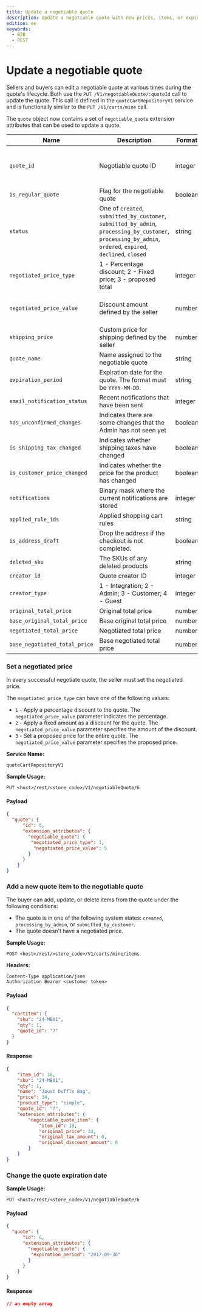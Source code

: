 ```yaml
---
title: Update a negotiable quote
description: Update a negotiable quote with new prices, items, or expiration dates
edition: ee
keywords:
  - B2B
  - REST
---
```


# Update a negotiable quote

Sellers and buyers can edit a negotiable quote at various times during the quote's lifecycle. Both use the `PUT /V1/negotiableQuote/:quoteId` call to update the quote. This call is defined in the
`quoteCartRepositoryV1` service and is functionally similar to the
`PUT /V1/carts/mine` call.

The `quote` object now contains a set of `negotiable_quote` extension attributes that can be used to update a quote.

Name | Description | Format | Requirements
--- | --- | --- | ---
`quote_id` | Negotiable quote ID | integer | Required to create or update a negotiable quote
`is_regular_quote` | Flag for the negotiable quote | boolean | Optional
`status` | One of `created`, `submitted_by_customer`, `submitted_by_admin`, `processing_by_customer`, `processing_by_admin`, `ordered`, `expired`, `declined`, `closed` | string | Optional
`negotiated_price_type` | 1 - Percentage discount; 2 - Fixed price; 3 - proposed total | integer | Required to set a negotiated price
`negotiated_price_value` | Discount amount defined by the seller | number | Required to set a negotiated price
`shipping_price` | Custom price for shipping defined by the seller | number | Optional
`quote_name` | Name assigned to the negotiable quote | string | Optional
`expiration_period` | Expiration date for the quote. The format must be `YYYY-MM-DD`. | string | Optional
`email_notification_status`  | Recent notifications that have been sent | integer | Optional
`has_unconfirmed_changes`  | Indicates there are some changes that the Admin has not seen yet | boolean | Optional
`is_shipping_tax_changed`  | Indicates whether shipping taxes have changed | boolean | Optional
`is_customer_price_changed`  | Indicates whether the price for the product has changed | boolean | Optional
`notifications`  | Binary mask where the current notifications are stored | integer | Optional
`applied_rule_ids`  | Applied shopping cart rules | string | Optional
`is_address_draft`  | Drop the address if the checkout is not completed. | boolean | Optional
`deleted_sku`  | The SKUs of any deleted products | string | Optional
`creator_id`  | Quote creator ID | integer | Optional
`creator_type`  | 1 - Integration; 2 - Admin; 3 - Customer; 4 - Guest | integer | Optional
`original_total_price`  | Original total price | number | Optional
`base_original_total_price`  | Base original total price | number | Optional
`negotiated_total_price`  | Negotiated total price | number | Optional
`base_negotiated_total_price`  | Base negotiated total price | number | Optional

### Set a negotiated price

In every successful negotiate quote, the seller must set the negotiated price.

The `negotiated_price_type` can have one of the following values:

- `1` - Apply a percentage discount to the quote. The `negotiated_price_value` parameter indicates the percentage.
- `2` - Apply a fixed amount as a discount for the quote. The `negotiated_price_value` parameter specifies the amount of the discount.
- `3` - Set a proposed price for the entire quote. The `negotiated_price_value` parameter specifies the proposed price.

**Service Name:**

`quoteCartRepositoryV1`

**Sample Usage:**

`PUT <host>/rest/<store_code>/V1/negotiableQuote/6`

<CodeBlock slots="heading, code" repeat="1" languages="JSON" />

#### Payload

```json
{
  "quote": {
      "id": 6,
      "extension_attributes": {
        "negotiable_quote": {
         "negotiated_price_type": 1,
          "negotiated_price_value": 5
        }
      }
    }
}
```

### Add a new quote item to the negotiable quote

The buyer can add, update, or delete items from the quote under the following conditions:

-  The quote is in one of the following system states: `created`, `processing_by_admin`, or `submitted_by_customer`.
-  The quote doesn't have a negotiated price.

**Sample Usage:**

`POST <host>/rest/<store_code>/V1/carts/mine/items`

**Headers:**

```terminal
Content-Type application/json
Authorization Bearer <customer token>
```

<CodeBlock slots="heading, code" repeat="2" languages="JSON, JSON" />

#### Payload

```json
{
  "cartItem": {
    "sku": "24-MB01",
    "qty": 1,
    "quote_id": "7"
  }
}
```

#### Response

```json
{
    "item_id": 18,
    "sku": "24-MB01",
    "qty": 1,
    "name": "Joust Duffle Bag",
    "price": 34,
    "product_type": "simple",
    "quote_id": "7",
    "extension_attributes": {
        "negotiable_quote_item": {
            "item_id": 18,
            "original_price": 34,
            "original_tax_amount": 0,
            "original_discount_amount": 0
        }
    }
}
```

### Change the quote expiration date

**Sample Usage:**

`PUT <host>/rest/<store_code>/V1/negotiableQuote/6`

<CodeBlock slots="heading, code" repeat="2" languages="JSON, JSON" />

#### Payload

```json
{
  "quote": {
      "id": 6,
      "extension_attributes": {
        "negotiable_quote": {
         "expiration_period": "2017-09-30"
        }
      }
    }
}
```

#### Response

```json
// an empty array
```
